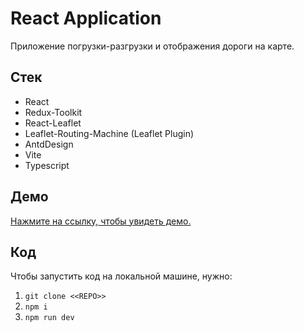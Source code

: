 # React Application
Приложение погрузки-разгрузки и отображения дороги на карте.

## Стек
- React 
- Redux-Toolkit
- React-Leaflet
- Leaflet-Routing-Machine (Leaflet Plugin)
- AntdDesign
- Vite
- Typescript

## Демо
[Нажмите на ссылку, чтобы увидеть демо.](https://keeeparis.github.io/react-job-application/)

## Код
Чтобы запустить код на локальной машине, нужно:

1. ```git clone <<REPO>>```
2. ```npm i```
3. ```npm run dev```
